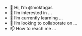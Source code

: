 - 👋 Hi, I’m @moktagas
- 👀 I’m interested in ...
- 🌱 I’m currently learning ...
- 💞️ I’m looking to collaborate on ...
- 📫 How to reach me ...

<!---
moktagas/moktagas is a ✨ special ✨ repository because its `README.md` (this file) appears on your GitHub profile.
You can click the Preview link to take a look at your changes.
--->
